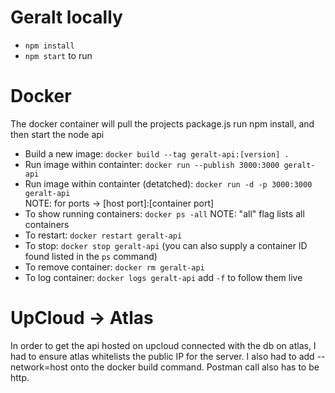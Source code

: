 # Geralt locally
- `npm install`
- `npm start` to run

# Docker 
The docker container will pull the projects package.js run npm install, and then start the node api
- Build a new image: `docker build --tag geralt-api:[version] .`
- Run image within containter: `docker run --publish 3000:3000 geralt-api`
- Run image within containter (detatched): `docker run -d -p 3000:3000 geralt-api`  
NOTE: for ports -> [host port]:[container port]
- To show running containers: `docker ps -all` NOTE: "all" flag lists all containers
- To restart: `docker restart geralt-api`
- To stop: `docker stop geralt-api` (you can also supply a container ID found listed in the `ps` command)
- To remove container: `docker rm geralt-api`
- To log container: `docker logs geralt-api` add `-f` to follow them live

# UpCloud -> Atlas
In order to get the api hosted on upcloud connected with the db on atlas,
I had to ensure atlas whitelists the public IP for the server. I also had to add --network=host onto the docker build command. Postman call also has to be http.

